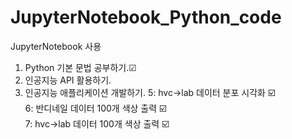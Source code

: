 # JupyterNotebook_Python_code

JupyterNotebook 사용

1. Python 기본 문법 공부하기.☑
2. 인공지능 API 활용하기.
3. 인공지능 애플리케이션 개발하기.
5: hvc->lab 데이터 분포 시각화 ☑️  
6: 반디네일 데이터 100개 색상 출력 ☑️  
7: hvc->lab 데이터 100개 색상 출력 ☑️  
